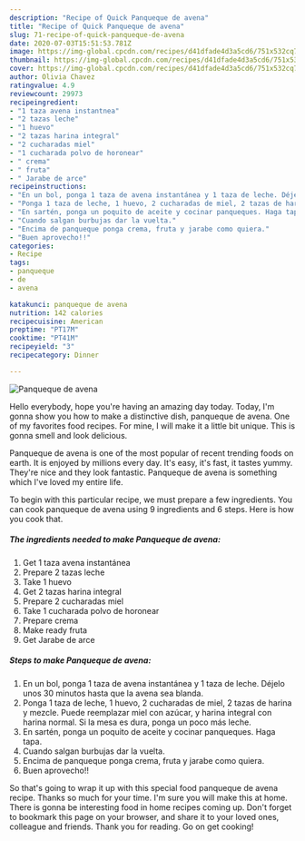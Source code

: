 ```yaml
---
description: "Recipe of Quick Panqueque de avena"
title: "Recipe of Quick Panqueque de avena"
slug: 71-recipe-of-quick-panqueque-de-avena
date: 2020-07-03T15:51:53.781Z
image: https://img-global.cpcdn.com/recipes/d41dfade4d3a5cd6/751x532cq70/panqueque-de-avena-foto-principal.jpg
thumbnail: https://img-global.cpcdn.com/recipes/d41dfade4d3a5cd6/751x532cq70/panqueque-de-avena-foto-principal.jpg
cover: https://img-global.cpcdn.com/recipes/d41dfade4d3a5cd6/751x532cq70/panqueque-de-avena-foto-principal.jpg
author: Olivia Chavez
ratingvalue: 4.9
reviewcount: 29973
recipeingredient:
- "1 taza avena instantnea"
- "2 tazas leche"
- "1 huevo"
- "2 tazas harina integral"
- "2 cucharadas miel"
- "1 cucharada polvo de horonear"
- " crema"
- " fruta"
- " Jarabe de arce"
recipeinstructions:
- "En un bol, ponga 1 taza de avena instantánea y 1 taza de leche. Déjelo unos 30 minutos hasta que la avena sea blanda."
- "Ponga 1 taza de leche, 1 huevo, 2 cucharadas de miel, 2 tazas de harina y mezcle. Puede reemplazar miel con azúcar, y harina integral con harina normal. Si la mesa es dura, ponga un poco más leche."
- "En sartén, ponga un poquito de aceite y cocinar panqueques. Haga tapa."
- "Cuando salgan burbujas dar la vuelta."
- "Encima de panqueque ponga crema, fruta y jarabe como quiera."
- "Buen aprovecho!!"
categories:
- Recipe
tags:
- panqueque
- de
- avena

katakunci: panqueque de avena 
nutrition: 142 calories
recipecuisine: American
preptime: "PT17M"
cooktime: "PT41M"
recipeyield: "3"
recipecategory: Dinner

---
```



![Panqueque de avena](https://img-global.cpcdn.com/recipes/d41dfade4d3a5cd6/751x532cq70/panqueque-de-avena-foto-principal.jpg)

Hello everybody, hope you're having an amazing day today. Today, I'm gonna show you how to make a distinctive dish, panqueque de avena. One of my favorites food recipes. For mine, I will make it a little bit unique. This is gonna smell and look delicious.

Panqueque de avena is one of the most popular of recent trending foods on earth. It is enjoyed by millions every day. It's easy, it's fast, it tastes yummy. They're nice and they look fantastic. Panqueque de avena is something which I've loved my entire life.




To begin with this particular recipe, we must prepare a few ingredients. You can cook panqueque de avena using 9 ingredients and 6 steps. Here is how you cook that.

<!--inarticleads1-->

##### The ingredients needed to make Panqueque de avena:

1. Get 1 taza avena instantánea
1. Prepare 2 tazas leche
1. Take 1 huevo
1. Get 2 tazas harina integral
1. Prepare 2 cucharadas miel
1. Take 1 cucharada polvo de horonear
1. Prepare  crema
1. Make ready  fruta
1. Get  Jarabe de arce




<!--inarticleads2-->

##### Steps to make Panqueque de avena:

1. En un bol, ponga 1 taza de avena instantánea y 1 taza de leche. Déjelo unos 30 minutos hasta que la avena sea blanda.
1. Ponga 1 taza de leche, 1 huevo, 2 cucharadas de miel, 2 tazas de harina y mezcle. Puede reemplazar miel con azúcar, y harina integral con harina normal. Si la mesa es dura, ponga un poco más leche.
1. En sartén, ponga un poquito de aceite y cocinar panqueques. Haga tapa.
1. Cuando salgan burbujas dar la vuelta.
1. Encima de panqueque ponga crema, fruta y jarabe como quiera.
1. Buen aprovecho!!




So that's going to wrap it up with this special food panqueque de avena recipe. Thanks so much for your time. I'm sure you will make this at home. There is gonna be interesting food in home recipes coming up. Don't forget to bookmark this page on your browser, and share it to your loved ones, colleague and friends. Thank you for reading. Go on get cooking!
